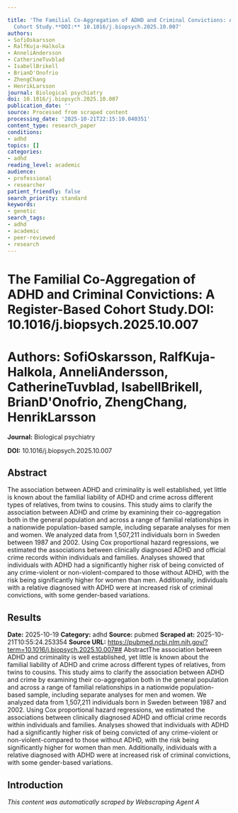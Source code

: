 ```yaml
---

title: 'The Familial Co-Aggregation of ADHD and Criminal Convictions: A Register-Based
  Cohort Study.**DOI:** 10.1016/j.biopsych.2025.10.007'
authors:
- SofiOskarsson
- RalfKuja-Halkola
- AnneliAndersson
- CatherineTuvblad
- IsabellBrikell
- BrianD'Onofrio
- ZhengChang
- HenrikLarsson
journal: Biological psychiatry
doi: 10.1016/j.biopsych.2025.10.007
publication_date: ''
source: Processed from scraped content
processing_date: '2025-10-21T22:15:10.040351'
content_type: research_paper
conditions:
- adhd
topics: []
categories:
- adhd
reading_level: academic
audience:
- professional
- researcher
patient_friendly: false
search_priority: standard
keywords:
- genetic
search_tags:
- adhd
- academic
- peer-reviewed
- research
---
```




# The Familial Co-Aggregation of ADHD and Criminal Convictions: A Register-Based Cohort Study.**DOI:** 10.1016/j.biopsych.2025.10.007

# **Authors:** SofiOskarsson, RalfKuja-Halkola, AnneliAndersson, CatherineTuvblad, IsabellBrikell, BrianD'Onofrio, ZhengChang, HenrikLarsson

**Journal:** Biological psychiatry

**DOI:** 10.1016/j.biopsych.2025.10.007

## Abstract

The association between ADHD and criminality is well established, yet little is known about the familial liability of ADHD and crime across different types of relatives, from twins to cousins. This study aims to clarify the association between ADHD and crime by examining their co-aggregation both in the general population and across a range of familial relationships in a nationwide population-based sample, including separate analyses for men and women.
We analyzed data from 1,507,211 individuals born in Sweden between 1987 and 2002. Using Cox proportional hazard regressions, we estimated the associations between clinically diagnosed ADHD and official crime records within individuals and families.
Analyses showed that individuals with ADHD had a significantly higher risk of being convicted of any crime-violent or non-violent-compared to those without ADHD, with the risk being significantly higher for women than men. Additionally, individuals with a relative diagnosed with ADHD were at increased risk of criminal convictions, with some gender-based variations.
## Results

**Date:** 2025-10-19
**Category:** adhd
**Source:** pubmed
**Scraped at:** 2025-10-21T10:55:24.253354
**Source URL:** https://pubmed.ncbi.nlm.nih.gov/?term=10.1016/j.biopsych.2025.10.007## AbstractThe association between ADHD and criminality is well established, yet little is known about the familial liability of ADHD and crime across different types of relatives, from twins to cousins. This study aims to clarify the association between ADHD and crime by examining their co-aggregation both in the general population and across a range of familial relationships in a nationwide population-based sample, including separate analyses for men and women.
We analyzed data from 1,507,211 individuals born in Sweden between 1987 and 2002. Using Cox proportional hazard regressions, we estimated the associations between clinically diagnosed ADHD and official crime records within individuals and families.
Analyses showed that individuals with ADHD had a significantly higher risk of being convicted of any crime-violent or non-violent-compared to those without ADHD, with the risk being significantly higher for women than men. Additionally, individuals with a relative diagnosed with ADHD were at increased risk of criminal convictions, with some gender-based variations.
## Introduction
*This content was automatically scraped by Webscraping Agent A*